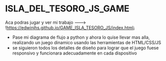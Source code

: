 # ISLA_DEL_TESORO_JS_GAME
Aca podras jugar y ver mi trabajo ---> !https://edwinjhs.github.io/GAME_ISLA_TESORO_JS/index.html¡
  - Pase mi diagrama de flujo a python y ahora lo quise llevar mas alla, realizando un juego dinamico usando las herramientas de HTML/CSS/JS
  - se siguieron todos los detalles de diseño para lograr que el juego fuese responsivo y funcionara adecuadamente en cada dispositivo
 
